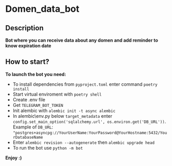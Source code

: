 # Domen_data_bot

## Description
**Bot where you can receive data about any domen and add reminder to know expiration date**


## How to start?

**To launch the bot you need:**
- To install dependencies from `pyproject.toml` enter command `poetry install`
- Start virtual enviroment with `poetry shell`
- Create .env file
- Get `TELEGRAM_BOT_TOKEN`
- Init alembic with `alembic init -t async alembic`
- In alembic\env.py below `target_metadata` enter `config.set_main_option('sqlalchemy.url', os.environ.get('DB_URL'))`. Example of `DB_URL`: `"postgres+asyncpg://YourUserName:YourPassword@YourHostname:5432/YourDatabaseName`
- Enter `alembic revision --autogenerate` then `alembic upgrade head`
- To run the bot use `python -m bot`

**Enjoy :)**